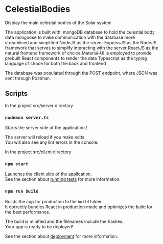 # CelestialBodies

Display the main celestial bodies of the Solar system

The application is built with: mongoDB database to hold the celestial body data mongoose to make communication with the database more streamlined and simplified NodeJS as the server ExpressJS as the
NodeJS framework that serves to simplify interacting with the server ReactJS as the natural frontend framework of choice Material-UI is employed to provide prebuilt React components to render the data
Typescript as the typing language of choce for both the back and frontend

The database was populated through the POST endpoint, where JSON was sent through Postman.

## Scripts

In the project src/server directory

### `nodemon server.ts`

Starts the server side of the application.\

The server will reload if you make edits.\
You will also see any lint errors in the console.

In the project src/client directory

### `npm start`

Launches the client side of the application.\
See the section about [running tests](https://facebook.github.io/create-react-app/docs/running-tests) for more information.

### `npm run build`

Builds the app for production to the `build` folder.\
It correctly bundles React in production mode and optimizes the build for the best performance.

The build is minified and the filenames include the hashes.\
Your app is ready to be deployed!

See the section about [deployment](https://facebook.github.io/create-react-app/docs/deployment) for more information.
